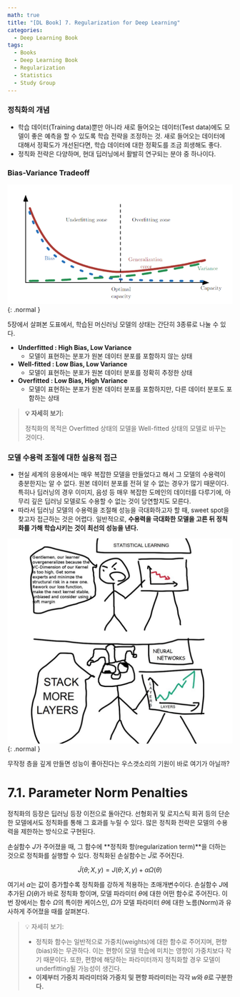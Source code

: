 ```yaml
---
math: true
title: "[DL Book] 7. Regularization for Deep Learning"
categories:
  - Deep Learning Book
tags:
  - Books
  - Deep Learning Book
  - Regularization
  - Statistics
  - Study Group
---
```


### 정칙화의 개념
- 학습 데이터(Training data)뿐만 아니라 새로 들어오는 데이터(Test data)에도 모델이 좋은 예측을 할 수 있도록 학습 전략을 조정하는 것. 새로 들어오는 데이터에 대해서 정확도가 개선된다면, 학습 데이터에 대한 정확도를 조금 희생해도 좋다.
- 정칙화 전략은 다양하며, 현대 딥러닝에서 활발히 연구되는 분야 중 하나이다.

### Bias-Variance Tradeoff

![Untitled](/assets/images/dlbook/7/1.png){: .normal }

5장에서 살펴본 도표에서, 학습된 머신러닝 모델의 상태는 간단히 3종류로 나눌 수 있다.

- **Underfitted : High Bias, Low Variance**
    - 모델이 표현하는 분포가 원본 데이터 분포를 포함하지 않는 상태
- **Well-fitted : Low Bias, Low Variance**
    - 모델이 표현하는 분포가 원본 데이터 분포를 정확히 추정한 상태
- **Overfitted : Low Bias, High Variance**
    - 모델이 표현하는 분포가 원본 데이터 분포를 포함하지만, 다른 데이터 분포도 포함하는 상태

> **:bulb: 자세히 보기:**
>
> 정칙화의 목적은 Overfitted 상태의 모델을 Well-fitted 상태의 모델로 바꾸는 것이다.

### 모델 수용력 조절에 대한 실용적 접근

- 현실 세계의 응용에서는 매우 복잡한 모델을 만들었다고 해서 그 모델의 수용력이 충분한지는 알 수 없다. 원본 데이터 분포를 전혀 알 수 없는 경우가 많기 때문이다. 특히나 딥러닝의 경우 이미지, 음성 등 매우 복잡한 도메인의 데이터를 다루기에, 아무리 깊은 딥러닝 모델로도 수용할 수 없는 것이 당연할지도 모른다.
- 따라서 딥러닝 모델의 수용력을 조절해 성능을 극대화하고자 할 때, sweet spot을 찾고자 접근하는 것은 어렵다. 일반적으로, **수용력을 극대화한 모델을 고른 뒤 정칙화를 가해 학습시키는 것이 최선의 성능을 낸다.**

![무작정 층을 깊게 만들면 성능이 좋아진다는 우스갯소리의 기원이 바로 여기가 아닐까?](/assets/images/dlbook/7/2.png){: .normal }

무작정 층을 깊게 만들면 성능이 좋아진다는 우스갯소리의 기원이 바로 여기가 아닐까?

# 7.1. Parameter Norm Penalties

정칙화의 등장은 딥러닝 등장 이전으로 돌아간다. 선형회귀 및 로지스틱 회귀 등의 단순한 모델에서도 정칙화를 통해 그 효과를 누릴 수 있다. 많은 정칙화 전략은 모델의 수용력을 제한하는 방식으로 구현된다. 

손실함수 $J$가 주어졌을 때, 그 함수에 **정칙화 항(regularization term)**을 더하는 것으로 정칙화를 실행할 수 있다. 정칙화된 손실함수는 $\tilde{J}$로 주어진다.

$$
\tilde{J}(\theta;X,y)=J(\theta;X,y)+\alpha\Omega(\theta)
$$

여기서 $\alpha$는 값이 증가할수록 정칙화를 강하게 적용하는 초매개변수이다. 손실함수 $J$에 추가된 $\Omega(\theta)$가 바로 정칙화 항이며, 모델 파라미터 $\theta$에 대한 어떤 함수로 주어진다. 이번 장에서는 함수 $\Omega$의 특이한 케이스인, $\Omega$가 모델 파라미터 $\theta$에 대한 노름(Norm)과 유사하게 주어졌을 때를 살펴본다.

> :bulb: 자세히 보기:
> * 정칙화 함수는 일반적으로 가중치(weights)에 대한 함수로 주어지며, 편향(bias)와는 무관하다. 이는 편향이 모델 학습에 미치는 영향이 가중치보다 작기 때문이다. 또한, 편향에 해당하는 파라미터까지 정칙화할 경우 모델이 underfitting될 가능성이 생긴다.
> * **이제부터 가중치 파라미터와 가중치 및 편향 파라미터는 각각 $w$와 $\theta$로 구분한다.**